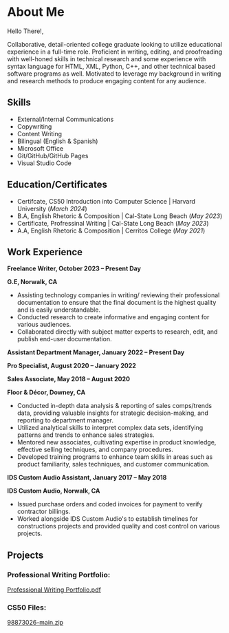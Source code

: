 # About Me   

Hello There!, 

Collaborative, detail-oriented college graduate looking to utilize educational experience in a full-time role. Proficient in writing, editing, and proofreading with well-honed skills in technical research and some experience with syntax language for HTML, XML, Python, C++, and other technical based software programs as well. Motivated to leverage my background in writing and research methods to produce engaging content for any audience. 


## Skills 
- External/Internal Communications
- Copywriting
- Content Writing
- Bilingual (English & Spanish)
- Microsoft Office
- Git/GitHub/GitHub Pages
- Visual Studio Code


## Education/Certificates
- Certifcate, CS50 Introduction into Computer Science | Harvard University (_March 2024_)
- B.A, English Rhetoric & Composition                 | Cal-State Long Beach (_May 2023_)
- Certificate, Profressinal Writing                   | Cal-State Long Beach (_May 2023_)									       		
- A.A, English Rhetoric & Composition	                | Cerritos College     (_May 2021_)
  
## Work Experience
**Freelance Writer,            					    October 2023 – Present Day**

**G.E,                                      Norwalk, CA**

-	Assisting technology companies in writing/ reviewing their professional documentation to ensure that the final document is the highest quality and is easily understandable. 
- Conducted research to create informative and engaging content for various audiences. 
- Collaborated directly with subject matter experts to research, edit, and publish end-user documentation.
  
  
**Assistant Department Manager,					    January 2022 – Present Day**

**Pro Specialist,							              August 2020 – January 2022**

**Sales Associate,							            May 2018 – August 2020**

**Floor & Décor,							              Downey, CA**

-	Conducted in-depth data analysis & reporting of sales comps/trends data, providing valuable insights for strategic decision-making, and reporting to department manager.
-	Utilized analytical skills to interpret complex data sets, identifying patterns and trends to enhance sales strategies.
-	Mentored new associates, cultivating expertise in product knowledge, effective selling techniques, and company procedures.
-	Developed training programs to enhance team skills in areas such as product familiarity, sales techniques, and customer communication.
  

**IDS Custom Audio Assistant, 					    January 2017 – May 2018**

**IDS Custom Audio,                         Norwalk, CA**

-	Issued purchase orders and coded invoices for payment to verify contractor billings.
-	Worked alongside IDS Custom Audio's to establish timelines for constructions projects and provided quality and cost control on various projects.
  

## Projects
### Professional Writing Portfolio:
[Professional Writing Portfolio.pdf](https://github.com/GersonE47/GersonE47.github.io/files/13925654/Professional.Writing.Portfolio.pdf)
### CS50 Files:
[98873026-main.zip](https://github.com/GersonE47/GersonE47.github.io/files/13945044/98873026-main.zip)
